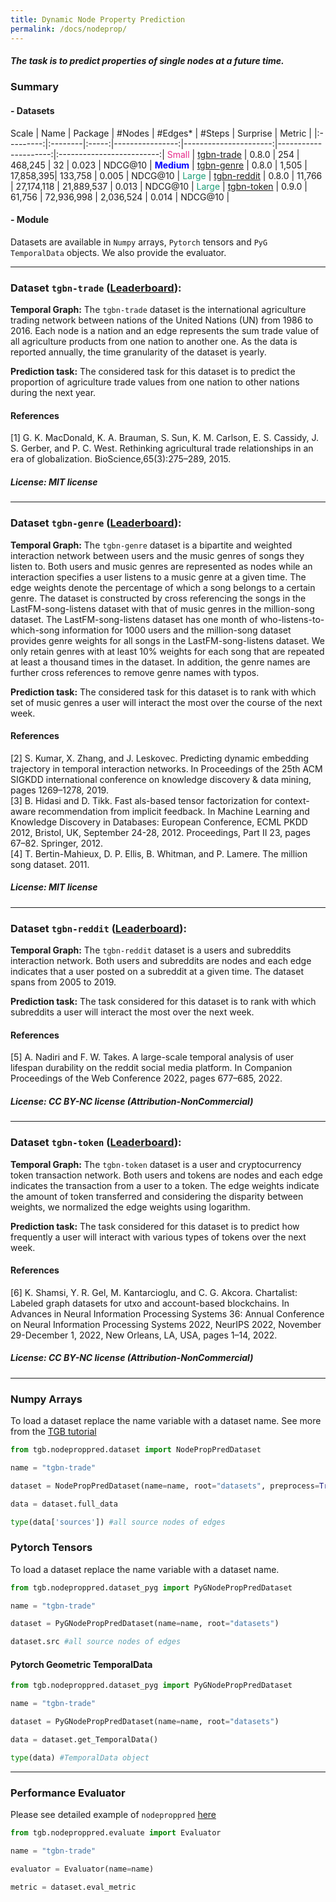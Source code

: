 ```yaml
---
title: Dynamic Node Property Prediction
permalink: /docs/nodeprop/
---
```


<style>
r { color: rgb(231, 41, 138) }
b { color: Blue }
g { color: rgb(27, 158, 119) }
</style>


##### The task is to predict properties of single nodes at a future time.

### Summary

#### - Datasets

Scale | Name      | Package          | #Nodes  | #Edges\* | #Steps | Surprise  | Metric    |
|:---------:|:--------|:-----:|----------------:|----------------------:|---------------------:|:-------------------------:|
<r>Small</r> | [tgbn-trade](#tgbn-trade) | 0.8.0  | 254  | 468,245  | 32       | 0.023      | NDCG@10 |
<b>Medium</b> | [tgbn-genre](#tgbn-genre) | 0.8.0  | 1,505 | 17,858,395| 133,758       | 0.005  | NDCG@10 |
<g>Large</g> | [tgbn-reddit](#tgbn-reddit) | 0.8.0  | 11,766  | 27,174,118 |  21,889,537    | 0.013      | NDCG@10 |
<g>Large</g> | [tgbn-token](#tgbn-token) | 0.9.0  | 61,756  | 72,936,998 |  2,036,524    | 0.014      | NDCG@10 |

#### - Module
Datasets are available in <code>Numpy</code> arrays, <code>Pytorch</code> tensors and <code>PyG TemporalData</code> objects.
We also provide the evaluator.

<a name="tgbn-trade"/>

----------

### Dataset `tgbn-trade` ([Leaderboard](../leader_nodeprop/#tgbn-trade)):

**Temporal Graph:** The `tgbn-trade` dataset is the international agriculture trading network between nations of the United Nations (UN) from 1986 to 2016. Each node is a nation and an edge represents the sum trade value of all agriculture products from one nation to another one. As the data is reported annually, the time granularity of the dataset is yearly. 

**Prediction task:** The considered task for this dataset is to predict the proportion of agriculture trade values from one nation to other nations during the next year.

#### References
[1] G. K. MacDonald, K. A. Brauman, S. Sun, K. M. Carlson, E. S. Cassidy, J. S. Gerber, and P. C. West. Rethinking agricultural trade relationships in an era of globalization. BioScience,65(3):275–289, 2015. <br/>

##### License: MIT license


<a name="tgbn-genre"/>

------

### Dataset `tgbn-genre` ([Leaderboard](../leader_nodeprop/#tgbn-genre)):

**Temporal Graph:** The `tgbn-genre` dataset is a bipartite and weighted interaction network between users and the music genres of songs they listen to. Both users and music genres are represented as nodes while an interaction specifies a user listens to a music genre at a given time. The edge weights denote the percentage of which a song belongs to a certain genre. The dataset is constructed by cross referencing the songs in the LastFM-song-listens dataset with that of music genres in the million-song dataset. The LastFM-song-listens dataset has one month of who-listens-to-which-song information for 1000 users and the million-song dataset provides genre weights for all songs in the LastFM-song-listens dataset. We only retain genres with at least 10% weights for each song that are repeated at least a thousand times in the dataset. In addition, the genre names are further cross references to remove genre names with typos. 

**Prediction task:** The considered task for this dataset is to rank with which set of music genres a user will interact the most over the course of the next week.


#### References
[2] S. Kumar, X. Zhang, and J. Leskovec. Predicting dynamic embedding trajectory in temporal interaction networks. In Proceedings of the 25th ACM SIGKDD international conference on knowledge discovery & data mining, pages 1269–1278, 2019. <br/>
[3] B. Hidasi and D. Tikk. Fast als-based tensor factorization for context-aware recommendation from implicit feedback. In Machine Learning and Knowledge Discovery in Databases: European Conference, ECML PKDD 2012, Bristol, UK, September 24-28, 2012. Proceedings, Part II 23, pages 67–82. Springer, 2012. <br/>
[4] T. Bertin-Mahieux, D. P. Ellis, B. Whitman, and P. Lamere. The million song dataset. 2011. <br/>
##### License: MIT license


<a name="tgbn-reddit"/>

----------

### Dataset `tgbn-reddit` ([Leaderboard](../leader_nodeprop/#tgbn-reddit)):

**Temporal Graph:** The `tgbn-reddit` dataset is a users and subreddits interaction network. Both users and subreddits are nodes and each edge indicates that a user posted on a subreddit at a given time. The dataset spans from 2005 to 2019. 

**Prediction task:** The task considered for this dataset is to rank with which subreddits a user will interact the most over the next week.

#### References
[5] A. Nadiri and F. W. Takes. A large-scale temporal analysis of user lifespan durability on the reddit social media platform. In Companion Proceedings of the Web Conference 2022, pages 677–685, 2022. <br/>
##### License: CC BY-NC license (Attribution-NonCommercial)



<a name="tgbn-token"/>

----------

### Dataset `tgbn-token` ([Leaderboard](../leader_nodeprop/#tgbn-token)):

**Temporal Graph:** The `tgbn-token` dataset is a user and cryptocurrency token transaction network. Both users and tokens are nodes and each edge indicates the transaction from a user to a token. The edge weights indicate the amount of token transferred and considering the disparity between weights, we normalized the edge weights using logarithm. 

**Prediction task:** The task considered for this dataset is to predict how frequently a user will interact with various types of tokens over the next week.


#### References
[6] K. Shamsi, Y. R. Gel, M. Kantarcioglu, and C. G. Akcora. Chartalist: Labeled graph datasets for utxo and account-based blockchains. In Advances in Neural Information Processing Systems 36: Annual Conference on Neural Information Processing Systems 2022, NeurIPS 2022, November 29-December 1, 2022, New Orleans, LA, USA, pages 1–14, 2022. <br/>
##### License: CC BY-NC license (Attribution-NonCommercial)





<a name="numpy"/>

----------

### Numpy Arrays

To load a dataset replace the name variable with a dataset name. See more from the [TGB tutorial](https://github.com/shenyangHuang/TGB/blob/main/docs/tutorials/Edge_data_numpy.ipynb)

```python
from tgb.nodeproppred.dataset import NodePropPredDataset

name = "tgbn-trade"

dataset = NodePropPredDataset(name=name, root="datasets", preprocess=True)

data = dataset.full_data

type(data['sources']) #all source nodes of edges
```

<a name="pytorch"/>

### Pytorch Tensors

To load a dataset replace the name variable with a dataset name. 

```python
from tgb.nodeproppred.dataset_pyg import PyGNodePropPredDataset

name = "tgbn-trade"

dataset = PyGNodePropPredDataset(name=name, root="datasets")

dataset.src #all source nodes of edges
```

<a name="pyg"/>

#### Pytorch Geometric TemporalData

```python
from tgb.nodeproppred.dataset_pyg import PyGNodePropPredDataset

name = "tgbn-trade"

dataset = PyGNodePropPredDataset(name=name, root="datasets")

data = dataset.get_TemporalData()

type(data) #TemporalData object
```


<a name="eval"/>

----------

### Performance Evaluator

Please see detailed example of `nodeproppred` [here](https://github.com/shenyangHuang/TGB/tree/main/examples/nodeproppred)

```python
from tgb.nodeproppred.evaluate import Evaluator

name = "tgbn-trade"

evaluator = Evaluator(name=name)

metric = dataset.eval_metric
```

